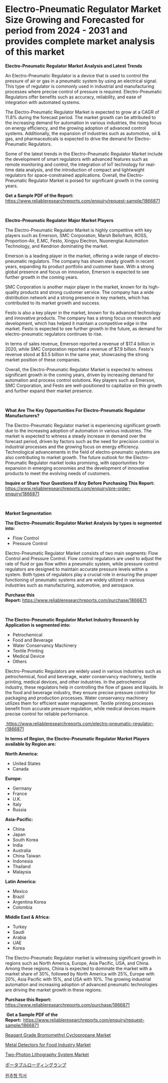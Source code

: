 <p><h1>Electro-Pneumatic Regulator Market Size Growing and Forecasted for period from 2024 - 2031 and provides complete market analysis of this market</h1></p><p><strong>Electro-Pneumatic Regulator Market Analysis and Latest Trends</strong></p>
<p><p>An Electro-Pneumatic Regulator is a device that is used to control the pressure of air or gas in a pneumatic system by using an electrical signal. This type of regulator is commonly used in industrial and manufacturing processes where precise control of pressure is required. Electro-Pneumatic Regulators offer benefits such as accuracy, reliability, and ease of integration with automated systems.</p><p>The Electro-Pneumatic Regulator Market is expected to grow at a CAGR of 11.8% during the forecast period. The market growth can be attributed to the increasing demand for automation in various industries, the rising focus on energy efficiency, and the growing adoption of advanced control systems. Additionally, the expansion of industries such as automotive, oil & gas, and pharmaceuticals is expected to drive the demand for Electro-Pneumatic Regulators.</p><p>Some of the latest trends in the Electro-Pneumatic Regulator Market include the development of smart regulators with advanced features such as remote monitoring and control, the integration of IoT technology for real-time data analysis, and the introduction of compact and lightweight regulators for space-constrained applications. Overall, the Electro-Pneumatic Regulator Market is poised for significant growth in the coming years.</p></p>
<p><strong>Get a Sample PDF of the Report:&nbsp;</strong> <a href="https://www.reliableresearchreports.com/enquiry/request-sample/1866871">https://www.reliableresearchreports.com/enquiry/request-sample/1866871</a></p>
<p>&nbsp;</p>
<p><strong>Electro-Pneumatic Regulator Major Market Players</strong></p>
<p><p>The Electro-Pneumatic Regulator Market is highly competitive with key players such as Emerson, SMC Corporation, Marsh Bellofram, ROSS, Proportion-Air, E.MC, Festo, Xingyu Electron, Nuonengtai Automation Technology, and Kendrion dominating the market.</p><p>Emerson is a leading player in the market, offering a wide range of electro-pneumatic regulators. The company has shown steady growth in recent years, expanding its product portfolio and customer base. With a strong global presence and focus on innovation, Emerson is expected to see further growth in the coming years.</p><p>SMC Corporation is another major player in the market, known for its high-quality products and strong customer service. The company has a wide distribution network and a strong presence in key markets, which has contributed to its market growth and success.</p><p>Festo is also a key player in the market, known for its advanced technology and innovative products. The company has a strong focus on research and development, which has helped it maintain a competitive edge in the market. Festo is expected to see further growth in the future, as demand for electro-pneumatic regulators continues to rise.</p><p>In terms of sales revenue, Emerson reported a revenue of $17.4 billion in 2020, while SMC Corporation reported a revenue of $7.9 billion. Festo's revenue stood at $3.5 billion in the same year, showcasing the strong market position of these companies.</p><p>Overall, the Electro-Pneumatic Regulator Market is expected to witness significant growth in the coming years, driven by increasing demand for automation and process control solutions. Key players such as Emerson, SMC Corporation, and Festo are well-positioned to capitalize on this growth and further expand their market presence.</p></p>
<p>&nbsp;</p>
<p><strong>What Are The Key Opportunities For Electro-Pneumatic Regulator Manufacturers?</strong></p>
<p><p>The Electro-Pneumatic Regulator market is experiencing significant growth due to the increasing adoption of automation in various industries. The market is expected to witness a steady increase in demand over the forecast period, driven by factors such as the need for precision control in industrial processes and the growing focus on energy efficiency. Technological advancements in the field of electro-pneumatic systems are also contributing to market growth. The future outlook for the Electro-Pneumatic Regulator market looks promising, with opportunities for expansion in emerging economies and the development of innovative products to meet the evolving needs of customers.</p></p>
<p><strong>Inquire or Share Your Questions If Any Before Purchasing This Report:</strong> <a href="https://www.reliableresearchreports.com/enquiry/pre-order-enquiry/1866871">https://www.reliableresearchreports.com/enquiry/pre-order-enquiry/1866871</a></p>
<p>&nbsp;</p>
<p><strong>Market Segmentation</strong></p>
<p><strong>The Electro-Pneumatic Regulator Market Analysis by types is segmented into:</strong></p>
<p><ul><li>Flow Control</li><li>Pressure Control</li></ul></p>
<p><p>Electro-Pneumatic Regulator Market consists of two main segments: Flow Control and Pressure Control. Flow control regulators are used to adjust the rate of fluid or gas flow within a pneumatic system, while pressure control regulators are designed to maintain accurate pressure levels within a system. Both types of regulators play a crucial role in ensuring the proper functioning of pneumatic systems and are widely utilized in various industries such as manufacturing, automotive, and aerospace.</p></p>
<p><strong>Purchase this Report:&nbsp;</strong><a href="https://www.reliableresearchreports.com/purchase/1866871">https://www.reliableresearchreports.com/purchase/1866871</a></p>
<p>&nbsp;</p>
<p><strong>The Electro-Pneumatic Regulator Market Industry Research by Application is segmented into:</strong></p>
<p><ul><li>Petrochemical</li><li>Food and Beverage</li><li>Water Conservancy Machinery</li><li>Textile Printing</li><li>Medical Device</li><li>Others</li></ul></p>
<p><p>Electro-Pneumatic Regulators are widely used in various industries such as petrochemical, food and beverage, water conservancy machinery, textile printing, medical devices, and other industries. In the petrochemical industry, these regulators help in controlling the flow of gases and liquids. In the food and beverage industry, they ensure precise pressure control for packaging and production processes. Water conservancy machinery utilizes them for efficient water management. Textile printing processes benefit from accurate pressure regulation, while medical devices require precise control for reliable performance.</p></p>
<p><a href="https://www.reliableresearchreports.com/electro-pneumatic-regulator-r1866871">&nbsp;https://www.reliableresearchreports.com/electro-pneumatic-regulator-r1866871</a></p>
<p><strong>In terms of Region, the Electro-Pneumatic Regulator Market Players available by Region are:</strong></p>
<p>
    <p> <strong> North America: </strong>
        <ul>
            <li>United States</li>
            <li>Canada</li>
        </ul>
        </p> 
    <p> <strong> Europe: </strong>
        <ul>
            <li>Germany</li>
            <li>France</li>
            <li>U.K.</li>
            <li>Italy</li>
            <li>Russia</li>
        </ul>
        </p> 
    <p> <strong> Asia-Pacific: </strong>
        <ul>
            <li>China</li>
            <li>Japan</li>
            <li>South Korea</li>
            <li>India</li>
            <li>Australia</li>
            <li>China Taiwan</li>
            <li>Indonesia</li>
            <li>Thailand</li>
            <li>Malaysia</li>
        </ul>
        </p> 
    <p> <strong> Latin America: </strong>
        <ul>
            <li>Mexico</li>
            <li>Brazil</li>
            <li>Argentina Korea</li>
            <li>Colombia</li>
        </ul>
        </p> 
    <p> <strong> Middle East & Africa: </strong>
        <ul>
            <li>Turkey</li>
            <li>Saudi</li>
            <li>Arabia</li>
            <li>UAE</li>
            <li>Korea</li>
        </ul>
    </p>
    </p>
<p><p>The Electro-Pneumatic Regulator market is witnessing significant growth in regions such as North America, Europe, Asia Pacific, USA, and China. Among these regions, China is expected to dominate the market with a market share of 30%, followed by North America with 25%, Europe with 20%, Asia Pacific with 15%, and USA with 10%. The growing industrial automation and increasing adoption of advanced pneumatic technologies are driving the market growth in these regions.</p></p>
<p><strong>Purchase this Report: </strong><a href="https://www.reliableresearchreports.com/purchase/1866871">https://www.reliableresearchreports.com/purchase/1866871</a></p>
<p>&nbsp;<strong>Get a Sample PDF of the Report:&nbsp;&nbsp;</strong><a href="https://www.reliableresearchreports.com/enquiry/request-sample/1866871">https://www.reliableresearchreports.com/enquiry/request-sample/1866871</a></p>
<p><strong></strong></p>
<p><p><a href="https://fuschia-pecorino-a6d.notion.site/Reagant-Grade-Bromomethyl-Cyclopropane-Market-Share-Evolution-and-Market-Growth-Trends-2024-2031-017274a950ef4a40a5713d48843e6ed3">Reagant Grade Bromomethyl Cyclopropane Market</a></p><p><a href="https://view.publitas.com/reportprime-1/metal-detectors-for-food-industry-market-furnishes-information-on-market-share-market-trends-and-market-growth/">Metal Detectors for Food Industry Market</a></p><p><a href="https://github.com/sonuprakash1/Market-Research-Report-List-2/blob/main/two-photon-lithography-system-market.md">Two-Photon Lithography System Market</a></p><p><a href="https://github.com/adcxff01450218/Market-Research-Report-List-1/blob/main/351730143297.md">ポータブルローディングランプ</a></p><p><a href="https://github.com/vsn7qpua81q/Market-Research-Report-List-1/blob/main/333213639857.md">원추형 믹서</a></p></p>